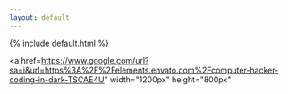 ```yaml
---
layout: default
---
```



{% include default.html %}

<a href=https://www.google.com/url?sa=i&url=https%3A%2F%2Felements.envato.com%2Fcomputer-hacker-coding-in-dark-TSCAE4U" width="1200px" height="800px" </a>

